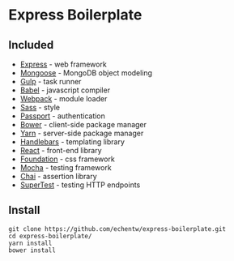 Express Boilerplate
===================

Included
--------
* [Express](https://github.com/expressjs/express) - web framework
* [Mongoose](https://github.com/Automattic/mongoose) - MongoDB object modeling
* [Gulp](https://github.com/gulpjs/gulp) - task runner
* [Babel](https://github.com/babel/babel) - javascript compiler
* [Webpack](https://github.com/webpack/webpack) - module loader
* [Sass](https://github.com/sass/sass) - style
* [Passport](https://github.com/jaredhanson/passport) - authentication
* [Bower](https://github.com/bower/bower) - client-side package manager
* [Yarn](https://github.com/yarnpkg/yarn) - server-side package manager
* [Handlebars](https://github.com/wycats/handlebars.js/) - templating library
* [React](https://github.com/facebook/react) - front-end library
* [Foundation](https://github.com/zurb/foundation-sites) - css framework
* [Mocha](https://github.com/mochajs/mocha) - testing framework
* [Chai](https://github.com/chaijs/chai) - assertion library
* [SuperTest](https://github.com/visionmedia/supertest) - testing HTTP endpoints

Install
-------
```
git clone https://github.com/echentw/express-boilerplate.git
cd express-boilerplate/
yarn install
bower install
```
